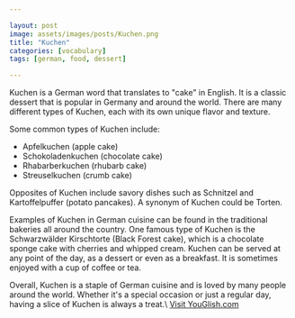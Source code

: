 ```yaml
---

layout: post
image: assets/images/posts/Kuchen.png
title: "Kuchen"
categories: [vocabulary]
tags: [german, food, dessert]

---
```


Kuchen is a German word that translates to "cake" in English. It is a classic dessert that is popular in Germany and around the world. There are many different types of Kuchen, each with its own unique flavor and texture.

Some common types of Kuchen include:

- Apfelkuchen (apple cake)
- Schokoladenkuchen (chocolate cake)
- Rhabarberkuchen (rhubarb cake)
- Streuselkuchen (crumb cake)

Opposites of Kuchen include savory dishes such as Schnitzel and Kartoffelpuffer (potato pancakes). A synonym of Kuchen could be Torten.

Examples of Kuchen in German cuisine can be found in the traditional bakeries all around the country. One famous type of Kuchen is the Schwarzwälder Kirschtorte (Black Forest cake), which is a chocolate sponge cake with cherries and whipped cream. Kuchen can be served at any point of the day, as a dessert or even as a breakfast. It is sometimes enjoyed with a cup of coffee or tea.

Overall, Kuchen is a staple of German cuisine and is loved by many people around the world. Whether it's a special occasion or just a regular day, having a slice of Kuchen is always a treat.\ <a id="yg-widget-0" class="youglish-widget" data-query="Kuchen" data-lang="german" data-components="8412" data-auto-start="0" data-bkg-color="theme_light" data-title="How%20to%20pronounce%20Kuchen%20in%20German"  rel="nofollow" href="https://youglish.com">Visit YouGlish.com</a><script async src="https://youglish.com/public/emb/widget.js" charset="utf-8"></script>